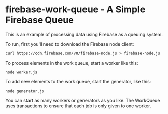 firebase-work-queue - A Simple Firebase Queue
===================

This is an example of processing data using Firebase as a queuing system.

To run, first you'll need to download the Firebase node client:
    
    curl https://cdn.firebase.com/v0/firebase-node.js > firebase-node.js

To process elements in the work queue, start a worker like this:

    node worker.js

To add new elements to the work queue, start the generator, like this:
    
    node generator.js

You can start as many workers or generators as you like. The WorkQueue uses transactions to ensure that each job is only given to one worker.
